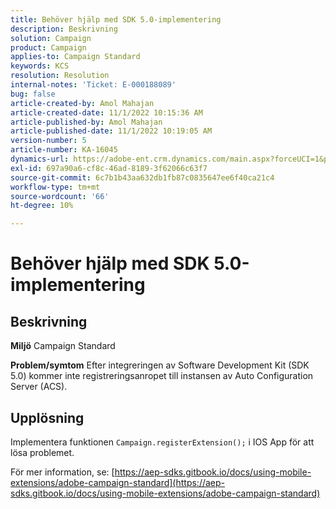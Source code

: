 ```yaml
---
title: Behöver hjälp med SDK 5.0-implementering
description: Beskrivning
solution: Campaign
product: Campaign
applies-to: Campaign Standard
keywords: KCS
resolution: Resolution
internal-notes: 'Ticket: E-000188089'
bug: false
article-created-by: Amol Mahajan
article-created-date: 11/1/2022 10:15:36 AM
article-published-by: Amol Mahajan
article-published-date: 11/1/2022 10:19:05 AM
version-number: 5
article-number: KA-16045
dynamics-url: https://adobe-ent.crm.dynamics.com/main.aspx?forceUCI=1&pagetype=entityrecord&etn=knowledgearticle&id=5079b61d-ce59-ed11-9561-6045bd006a22
exl-id: 697a90a6-cf8c-46ad-8189-3f62066c63f7
source-git-commit: 6c7b1b43aa632db1fb87c0835647ee6f40ca21c4
workflow-type: tm+mt
source-wordcount: '66'
ht-degree: 10%

---
```


# Behöver hjälp med SDK 5.0-implementering

## Beskrivning

<b>Miljö</b>
Campaign Standard


<b>Problem/symtom</b>
Efter integreringen av Software Development Kit (SDK 5.0) kommer inte registreringsanropet till instansen av Auto Configuration Server (ACS).


## Upplösning


Implementera funktionen `Campaign.registerExtension();` i IOS App för att lösa problemet.

För mer information, se: [https://aep-sdks.gitbook.io/docs/using-mobile-extensions/adobe-campaign-standard](https://aep-sdks.gitbook.io/docs/using-mobile-extensions/adobe-campaign-standard)
